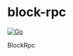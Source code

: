 # block-rpc

[![Go](https://github.com/youngxhui/block-rpc/actions/workflows/go.yml/badge.svg)](https://github.com/youngxhui/block-rpc/actios/workflows/go.yml)

BlockRpc

